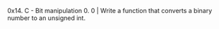  0x14. C - Bit manipulation
0. 0 | Write a function that converts a binary number to an unsigned int.
